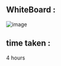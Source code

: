 ## WhiteBoard : 
![image](https://github.com/Abdelrahman-Sweiti/data-structures-and-algorithms/assets/102755704/233c4b94-f6f2-4400-9010-19f78f21d8e0)



## time taken : 
4 hours
